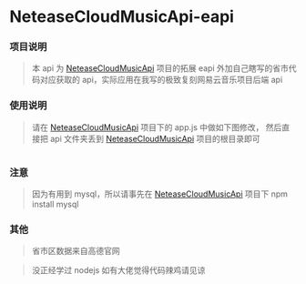 # NeteaseCloudMusicApi-eapi

### 项目说明
>本 api 为 <a href="https://github.com/Binaryify/NeteaseCloudMusicApi">NeteaseCloudMusicApi</a> 项目的拓展 eapi 外加自己瞎写的省市代码对应获取的 api，实际应用在我写的极致复刻网易云音乐项目后端 api

### 使用说明
>请在 <a href="https://github.com/Binaryify/NeteaseCloudMusicApi">NeteaseCloudMusicApi</a> 项目下的 app.js 中做如下图修改，
然后直接把 api 文件夹丢到 <a href="https://github.com/Binaryify/NeteaseCloudMusicApi">NeteaseCloudMusicApi</a> 项目的根目录即可
<img src="https://raw.githubusercontent.com/kurodaakira-jp/NeteaseCloudMusicApi-eapi/master/img/01.png" alt="">

### 注意
>因为有用到 mysql，所以请事先在 <a href="https://github.com/Binaryify/NeteaseCloudMusicApi">NeteaseCloudMusicApi</a> 项目下 npm install mysql

### 其他
>省市区数据来自高德官网

>没正经学过 nodejs 如有大佬觉得代码辣鸡请见谅
<img src="https://raw.githubusercontent.com/kurodaakira-jp/NeteaseCloudMusicApi-eapi/master/img/ybsbny.jpeg" alt="">
